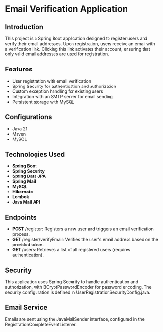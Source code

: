 # Email Verification Application
## Introduction
This project is a Spring Boot application designed to register users and verify their email addresses. Upon registration, users receive an email with a verification link. Clicking this link activates their account, ensuring that only valid email addresses are used for registration.

## Features
- User registration with email verification
- Spring Security for authentication and authorization
- Custom exception handling for existing users
- Integration with an SMTP server for email sending
- Persistent storage with MySQL

## Configurations
- Java 21
- Maven
- MySQL
## Technologies Used
- **Spring Boot** 
- **Spring Security** 
- **Spring Data JPA** 
- **Spring Mail** 
- **MySQL** 
- **Hibernate**
- **Lombok**
- **Java Mail API**

## Endpoints
- **POST** /register: Registers a new user and triggers an email verification process.
- **GET** /register/verifyEmail: Verifies the user's email address based on the provided token.
- **GET** /users: Retrieves a list of all registered users (requires authentication).
## Security
This application uses Spring Security to handle authentication and authorization, with BCryptPasswordEncoder for password encoding. The security configuration is defined in UserRegistrationSecurityConfig.java.

## Email Service
Emails are sent using the JavaMailSender interface, configured in the RegistrationCompleteEventListener. 
